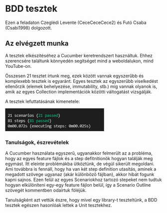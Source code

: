 # BDD tesztek

Ezen a feladaton Czeglédi Levente (CeceCeceCece2) és Futó Csaba (Csabi1998) dolgozott.

## Az elvégzett munka

A tesztek elkészítéséhez a Cucumber keretrendszert használtuk. Ehhez szerencsére találtunk könnyedén segítséget mind a weboldalukon, mind YouTube-on.

Összesen 21 tesztet írtunk meg, ezek között vannak egyszerűbb és komplexebb tesztek is egyaránt. Egyes tesztek az egyszerűbb viselkedést ellenőrzik (elemek behelyezése, immutability, stb.) míg vannak olyanok is, amik az egyes Collection implementációk közötti váltogatást vizsgálják.

A tesztek lefuttatásának kimenetele:

![BDD-tesztek futtatása](images/bdd-test.png)


### Tanulságok, észrevételek

A Cucumber használata egyszerű, ugyanakkor felmerült az a probléma, hogy az egyes feature fájlok és a step defitnitionök hogyan találják meg egymást. Itt eleinte problémákba ütköztünk, de végül sikerült megoldani. Ami továbbra is fennáll, hogy ha van két step definition utasítás, aminek a megadott szövege ugyanaz (akár különböző fájlban), akkor hibát fogunk kapni sajnos. Ezen felül az egyes Scenariokhoz tartozó stepeket nem tudtuk hogyan elkülöníteni egy-egy feature fájlon belül, így a Scenario Outline szövegét kommentben odaírtuk föléjük.

Tanulságként azt vettük észre, hogy mivel egy library-t teszteltünk, a BDD tesztek egészen hasonlóak lettek a Unit tesztekhez.


